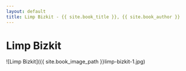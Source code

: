 ```yaml
---
layout: default
title: Limp Bizkit - {{ site.book_title }}, {{ site.book_author }}
---
```


# Limp Bizkit

![Limp Bizkit]({{ site.book_image_path }}limp-bizkit-1.jpg)
